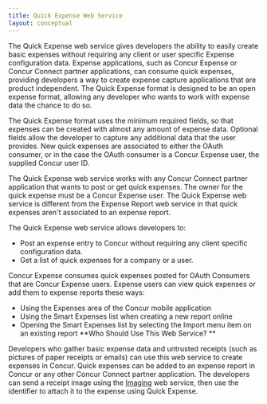 ```yaml
---
title: Quick Expense Web Service 
layout: conceptual
---
```





The Quick Expense web service gives developers the ability to easily create basic expenses without requiring any client or user specific Expense configuration data. Expense applications, such as Concur Expense or Concur Connect partner applications, can consume quick expenses, providing developers a way to create expense capture applications that are product independent. The Quick Expense format is designed to be an open expense format, allowing any developer who wants to work with expense data the chance to do so.

The Quick Expense format uses the minimum required fields, so that expenses can be created with almost any amount of expense data. Optional fields allow the developer to capture any additional data that the user provides. New quick expenses are associated to either the OAuth consumer, or in the case the OAuth consumer is a Concur Expense user, the supplied Concur user ID.

The Quick Expense web service works with any Concur Connect partner application that wants to post or get quick expenses. The owner for the quick expense must be a Concur Expense user. The Quick Expense web service is different from the Expense Report web service in that quick expenses aren't associated to an expense report.

The Quick Expense web service allows developers to:

* Post an expense entry to Concur without requiring any client specific configuration data.
* Get a list of quick expenses for a company or a user.

Concur Expense consumes quick expenses posted for OAuth Consumers that are Concur Expense users. Expense users can view quick expenses or add them to expense reports these ways:

* Using the Expenses area of the Concur mobile application
* Using the Smart Expenses list when creating a new report online
* Opening the Smart Expenses list by selecting the Import menu item on an existing report
**Who Should Use This Web Service? **

Developers who gather basic expense data and untrusted receipts (such as pictures of paper receipts or emails) can use this web service to create expenses in Concur. Quick expenses can be added to an expense report in Concur or any other Concur Connect partner application. The developers can send a receipt image using the [Imaging][1] web service, then use the identifier to attach it to the expense using Quick Expense.

[1]: https://developer.concur.com/imaging

